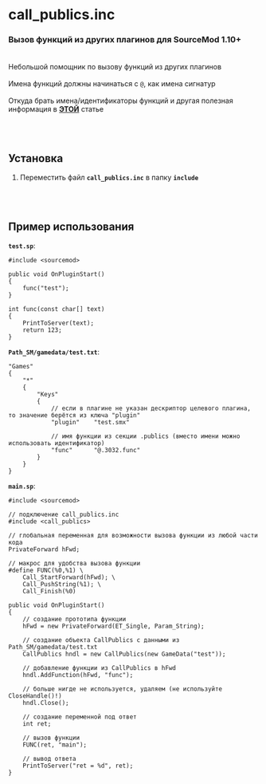 # call_publics.inc
### Вызов функций из других плагинов для SourceMod 1.10+<br><br>

Небольшой помощник по вызову функций из других плагинов<br><br>
Имена функций должны начинаться с `@`, как имена сигнатур<br><br>
Откуда брать имена/идентификаторы функций и другая полезная информация в [**ЭТОЙ**](https://hlmod.net/articles/63) статье

<br><br>
## Установка
1. Переместить файл **`call_publics.inc`** в папку **`include`**

<br><br>
## Пример использования
**`test.sp`**:
```sp
#include <sourcemod>

public void OnPluginStart()
{
    func("test");
}

int func(const char[] text)
{
    PrintToServer(text);
    return 123;
}
```
**`Path_SM/gamedata/test.txt`**:
```kv
"Games"
{
    "*"
    {
        "Keys"
        {
            // если в плагине не указан дескриптор целевого плагина, то значение берётся из ключа "plugin"
            "plugin"    "test.smx"

            // имя функции из секции .publics (вместо имени можно использовать идентификатор)
            "func"      "@.3032.func"
        }
    }
}
```
**`main.sp`**:
```sp
#include <sourcemod>

// подключение call_publics.inc
#include <call_publics>

// глобальная переменная для возможности вызова функции из любой части кода
PrivateForward hFwd;

// макрос для удобства вызова функции
#define FUNC(%0,%1) \
    Call_StartForward(hFwd); \
    Call_PushString(%1); \
    Call_Finish(%0)

public void OnPluginStart()
{
    // создание прототипа функции
    hFwd = new PrivateForward(ET_Single, Param_String);

    // создание объекта CallPublics с данными из Path_SM/gamedata/test.txt
    CallPublics hndl = new CallPublics(new GameData("test"));

    // добавление функции из CallPublics в hFwd
    hndl.AddFunction(hFwd, "func");

    // больше нигде не используется, удаляем (не используйте CloseHandle()!)
    hndl.Close();

    // создание переменной под ответ
    int ret;

    // вызов функции
    FUNC(ret, "main");

    // вывод ответа
    PrintToServer("ret = %d", ret);
}
```
